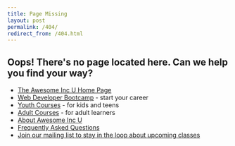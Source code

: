 ```yaml
---
title: Page Missing
layout: post
permalink: /404/
redirect_from: /404.html
---
```


## Oops! There's no page located here. Can we help you find your way?

* [The Awesome Inc U Home Page](/)
* [Web Developer Bootcamp](/bootcamp/) - start your career
* [Youth Courses](/youth/) - for kids and teens
* [Adult Courses](/adults/) - for adult learners
* [About Awesome Inc U](/about/)
* [Frequently Asked Questions](/faq/)
* [Join our mailing list to stay in the loop about upcoming classes](/contact/)